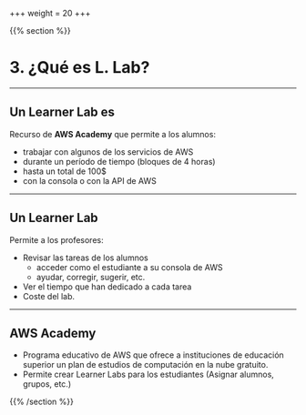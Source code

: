 +++
weight = 20
+++


{{% section %}}
# 3. ¿Qué es L. Lab?

---

## Un **Learner Lab** es

Recurso de **AWS Academy** que permite a los alumnos:

* trabajar con algunos de los servicios de AWS
* durante un período de tiempo (bloques de 4 horas)
* hasta un total de 100$ 
* con la consola o con la API de AWS

---

## Un **Learner Lab** 

Permite a los profesores:

* Revisar las tareas de los alumnos 
  * acceder como el estudiante a su consola de AWS
  * ayudar, corregir, sugerir, etc.
* Ver el tiempo que han dedicado a cada tarea
* Coste del lab.

---
## AWS Academy

* Programa educativo de AWS que ofrece a instituciones de educación superior un plan de estudios de computación en la nube gratuito.
* Permite crear Learner Labs para los estudiantes (Asignar alumnos, grupos, etc.)


{{% /section %}}


